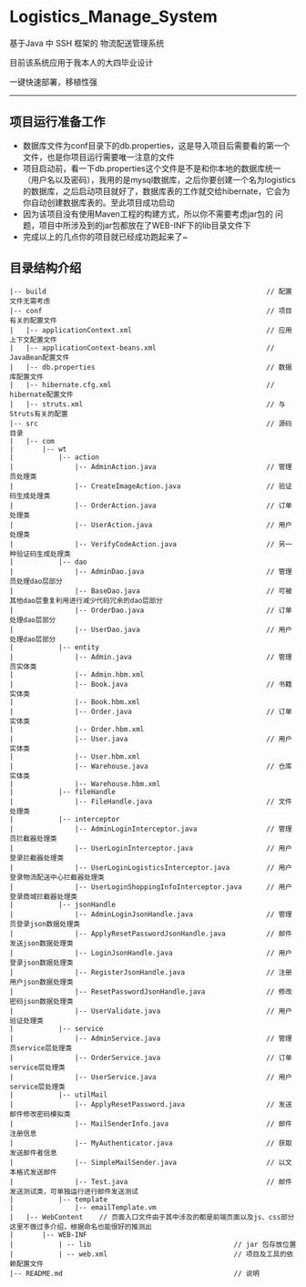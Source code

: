 # Logistics_Manage_System #

基于Java 中 SSH 框架的 物流配送管理系统

目前该系统应用于我本人的大四毕业设计

一键快速部署，移植性强

------------------------------------------------------------------

## 项目运行准备工作 ##
 - 数据库文件为conf目录下的db.properties，这是导入项目后需要看的第一个文件，也是你项目运行需要唯一注意的文件
 - 项目启动前，看一下db.properties这个文件是不是和你本地的数据库统一（用户名以及密码），我用的是mysql数据库，之后你要创建一个名为logistics的数据库，之后启动项目就好了，数据库表的工作就交给hibernate，它会为你自动创建数据库表的。至此项目成功启动
 - 因为该项目没有使用Maven工程的构建方式，所以你不需要考虑jar包的 问题，项目中所涉及到的jar包都放在了WEB-INF下的lib目录文件下
 - 完成以上的几点你的项目就已经成功跑起来了~

## 目录结构介绍 ##

	|-- build                                                      // 配置文件无需考虑
	|-- conf                                                       // 项目有关的配置文件
	|   |-- applicationContext.xml                                 // 应用上下文配置文件
	|   |-- applicationContext-beans.xml                           // JavaBean配置文件
	|   |-- db.properties                                          // 数据库配置文件
	|   |-- hibernate.cfg.xml                              	       // hibernate配置文件
	|   |-- struts.xml                                             // 与Struts有关的配置
	|-- src                                                        // 源码目录
	|   |-- com
	|       |-- wt
	|           |-- action
	|               |-- AdminAction.java                           // 管理员处理类
	|               |-- CreateImageAction.java                     // 验证码生成处理类
	|               |-- OrderAction.java                           // 订单处理类
	|               |-- UserAction.java                            // 用户处理类
	|               |-- VerifyCodeAction.java                      // 另一种验证码生成处理类
	|           |-- dao
	|               |-- AdminDao.java                              // 管理员处理dao层部分
	|               |-- BaseDao.java                               // 可被其他dao层重复利用进行减少代码冗余的dao层部分
	|               |-- OrderDao.java                              // 订单处理dao层部分
	|               |-- UserDao.java                               // 用户处理dao层部分
	|           |-- entity
	|               |-- Admin.java                                 // 管理员实体类 
	|               |-- Admin.hbm.xml
	|               |-- Book.java                                  // 书籍实体类 
	|               |-- Book.hbm.xml
	|               |-- Order.java                                 // 订单实体类
	|               |-- Order.hbm.xml
	|               |-- User.java                                  // 用户实体类
	|               |-- User.hbm.xml                               
	|               |-- Warehouse.java                             // 仓库实体类
	|               |-- Warehouse.hbm.xml
	|           |-- fileHandle
	|               |-- FileHandle.java                            // 文件处理类
	|           |-- interceptor
	|               |-- AdminLoginInterceptor.java                 // 管理员拦截器处理类 
	|               |-- UserLoginInterceptor.java                  // 用户登录拦截器处理类 
	|               |-- UserLoginLogisticsInterceptor.java         // 用户登录物流配送中心拦截器处理类 
	|               |-- UserLoginShoppingInfoInterceptor.java      // 用户登录商城拦截器处理类
	|           |-- jsonHandle
	|               |-- AdminLoginJsonHandle.java                  // 管理员登录json数据处理类 
	|               |-- ApplyResetPasswordJsonHandle.java          // 邮件发送json数据处理类
	|               |-- LoginJsonHandle.java                       // 用户登录json数据处理类 
	|               |-- RegisterJsonHandle.java                    // 注册用户json数据处理类
	|               |-- ResetPasswordJsonHandle.java               // 修改密码json数据处理类
	|               |-- UserValidate.java                          // 用户验证处理类
	|           |-- service
	|               |-- AdminService.java                          // 管理员service层处理类 
	|               |-- OrderService.java                          // 订单service层处理类 
	|               |-- UserService.java                           // 用户service层处理类 
	|           |-- utilMail
	|               |-- ApplyResetPassword.java                    // 发送邮件修改密码模拟类
	|               |-- MailSenderInfo.java                        // 邮件注册信息
	|               |-- MyAuthenticator.java                       // 获取发送邮件者信息
	|               |-- SimpleMailSender.java                      // 以文本格式发送邮件   
	|               |-- Test.java                                  // 邮件发送测试类，可单独运行进行邮件发送测试
	|           |-- template
	|               |-- emailTemplate.vm
	|   |-- WebContent    // 页面入口文件由于其中涉及的都是前端页面以及js、css部分这里不做过多介绍，根据命名也能很好的推测出
	|       |-- WEB-INF 
	|           | -- lib                 			       // jar 包存放位置
	|           | -- web.xml             			       // 项目及工具的依赖配置文件
	|-- README.md                        			       // 说明


